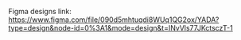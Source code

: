 Figma designs link: https://www.figma.com/file/090d5mhtuqdi8WUq1QG2ox/YADA?type=design&node-id=0%3A1&mode=design&t=INvVls77JKctsczT-1